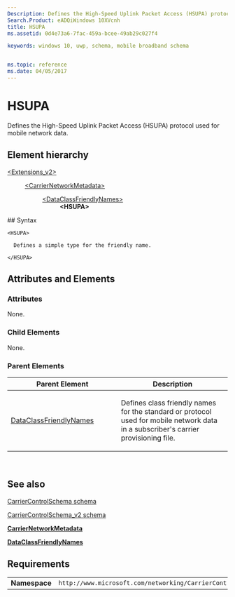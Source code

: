 ```yaml
---
Description: Defines the High-Speed Uplink Packet Access (HSUPA) protocol used for mobile network data.
Search.Product: eADQiWindows 10XVcnh
title: HSUPA
ms.assetid: 0d4e73a6-7fac-459a-bcee-49ab29c027f4

keywords: windows 10, uwp, schema, mobile broadband schema


ms.topic: reference
ms.date: 04/05/2017
---
```


# HSUPA


Defines the High-Speed Uplink Packet Access (HSUPA) protocol used for mobile network data.

## Element hierarchy

<dl>
<dt><a href="element-extensions-v2.md">&lt;Extensions_v2&gt;</a></dt>
<dd>
<dl>
<dt><a href="element-carriernetworkmetadata.md">&lt;CarrierNetworkMetadata&gt;</a></dt>
<dd>
<dl>
<dt><a href="element-dataclassfriendlynames.md">&lt;DataClassFriendlyNames&gt;</a></dt>
<dd><b>&lt;HSUPA&gt;</b></dd>
</dl>
</dd>
</dl>
</dd>
</dl>
## Syntax

``` syntax
<HSUPA>

  Defines a simple type for the friendly name.

</HSUPA>
```

## Attributes and Elements


### Attributes

None.

### Child Elements

None.

### Parent Elements

<table>
<colgroup>
<col width="50%" />
<col width="50%" />
</colgroup>
<thead>
<tr class="header">
<th>Parent Element</th>
<th>Description</th>
</tr>
</thead>
<tbody>
<tr class="odd">
<td><a href="element-dataclassfriendlynames.md">DataClassFriendlyNames</a> </td>
<td><p>Defines class friendly names for the standard or protocol used for mobile network data in a subscriber's carrier provisioning file.</p></td>
</tr>
</tbody>
</table>

 

## See also


[CarrierControlSchema schema](../carriercontrolschema/schema-root.md)

[CarrierControlSchema\_v2 schema](schema-root.md)

[**CarrierNetworkMetadata**](element-carriernetworkmetadata.md)

[**DataClassFriendlyNames**](element-dataclassfriendlynames.md)

## Requirements

|          |         |
|----------|--------------|
| **Namespace** | `http://www.microsoft.com/networking/CarrierControl/v2` |

 

 